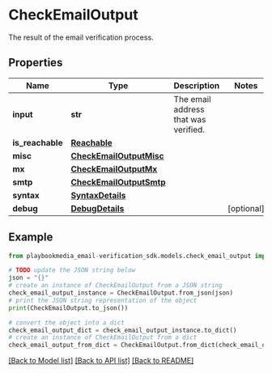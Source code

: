 # CheckEmailOutput

The result of the email verification process.

## Properties

Name | Type | Description | Notes
------------ | ------------- | ------------- | -------------
**input** | **str** | The email address that was verified. | 
**is_reachable** | [**Reachable**](Reachable.md) |  | 
**misc** | [**CheckEmailOutputMisc**](CheckEmailOutputMisc.md) |  | 
**mx** | [**CheckEmailOutputMx**](CheckEmailOutputMx.md) |  | 
**smtp** | [**CheckEmailOutputSmtp**](CheckEmailOutputSmtp.md) |  | 
**syntax** | [**SyntaxDetails**](SyntaxDetails.md) |  | 
**debug** | [**DebugDetails**](DebugDetails.md) |  | [optional] 

## Example

```python
from playbookmedia_email-verification_sdk.models.check_email_output import CheckEmailOutput

# TODO update the JSON string below
json = "{}"
# create an instance of CheckEmailOutput from a JSON string
check_email_output_instance = CheckEmailOutput.from_json(json)
# print the JSON string representation of the object
print(CheckEmailOutput.to_json())

# convert the object into a dict
check_email_output_dict = check_email_output_instance.to_dict()
# create an instance of CheckEmailOutput from a dict
check_email_output_from_dict = CheckEmailOutput.from_dict(check_email_output_dict)
```
[[Back to Model list]](../README.md#documentation-for-models) [[Back to API list]](../README.md#documentation-for-api-endpoints) [[Back to README]](../README.md)


